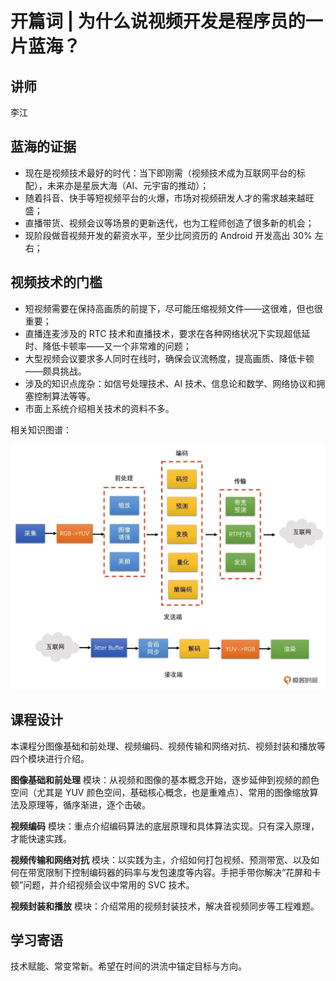 # 开篇词 | 为什么说视频开发是程序员的一片蓝海？



## 讲师

李江



## 蓝海的证据

- 现在是视频技术最好的时代：当下即刚需（视频技术成为互联网平台的标配），未来亦是星辰大海（AI、元宇宙的推动）；
- 随着抖音、快手等短视频平台的火爆，市场对视频研发人才的需求越来越旺盛；
- 直播带货、视频会议等场景的更新迭代，也为工程师创造了很多新的机会；
- 现阶段做音视频开发的薪资水平，至少比同资历的 Android 开发高出 30% 左右；



## 视频技术的门槛

- 短视频需要在保持高画质的前提下，尽可能压缩视频文件——这很难，但也很重要；
- 直播连麦涉及的 RTC 技术和直播技术，要求在各种网络状况下实现超低延时、降低卡顿率——又一个非常难的问题；
- 大型视频会议要求多人同时在线时，确保会议流畅度，提高画质、降低卡顿——颇具挑战。
- 涉及的知识点庞杂：如信号处理技术、AI 技术、信息论和数学、网络协议和拥塞控制算法等等。
- 市面上系统介绍相关技术的资料不多。

相关知识图谱：

<img src="./assets/v0-1.png" alt="tech graph" style="zoom:50%;" />





## 课程设计

本课程分图像基础和前处理、视频编码、视频传输和网络对抗、视频封装和播放等四个模块进行介绍。

**图像基础和前处理** 模块：从视频和图像的基本概念开始，逐步延伸到视频的颜色空间（尤其是 YUV 颜色空间，基础核心概念，也是重难点）、常用的图像缩放算法及原理等，循序渐进，逐个击破。

**视频编码** 模块：重点介绍编码算法的底层原理和具体算法实现。只有深入原理，才能快速实践。

**视频传输和网络对抗** 模块：以实践为主，介绍如何打包视频、预测带宽、以及如何在带宽限制下控制编码器的码率与发包速度等内容。手把手带你解决“花屏和卡顿”问题，并介绍视频会议中常用的 SVC 技术。

**视频封装和播放** 模块：介绍常用的视频封装技术，解决音视频同步等工程难题。



## 学习寄语

技术赋能、常变常新。希望在时间的洪流中锚定目标与方向。

